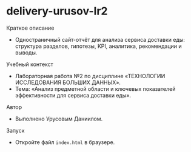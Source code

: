 # delivery-urusov-lr2

Краткое описание
- Одностраничный сайт-отчёт для анализа сервиса доставки еды: структура разделов, гипотезы, KPI, аналитика, рекомендации и выводы.

Учебный контекст
- Лабораторная работа №2 по дисциплине «ТЕХНОЛОГИИ ИССЛЕДОВАНИЯ БОЛЬШИХ ДАННЫХ».
- Тема: «Анализ предметной области и ключевых показателей эффективности для сервиса доставки еды».

Автор
- Выполнено Урусовым Даниилом.

Запуск
- Откройте файл `index.html` в браузере.